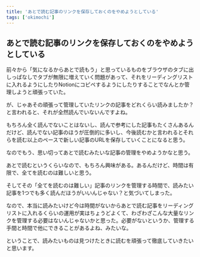 ```yaml
---
title: 'あとで読む記事のリンクを保存しておくのをやめようとしている'
tags: ['okimochi']
---
```


## あとで読む記事のリンクを保存しておくのをやめようとしている

前々から「気になるからあとで読もう」と思っているものをブラウザのタブに出しっぱなしでタブが無限に増えていく問題があって、それをリーディングリストに入れるようにしたりNotionにコピペするようにしたりすることでなんとか管理しようと頑張っていた。

が、じゃあその頑張って管理していたリンクの記事をどれくらい読みましたか？と言われると、それが全然読んでいないんですよね。

もちろん全く読んでないことはないし、読んで参考にした記事もたくさんあるんだけど、読んでない記事のほうが圧倒的に多いし、今後読むかと言われるとそれらを読む以上のペースで新しい記事のURLを保存していくことになると思う。

なのでもう、思い切ってあとで読むみたいな記事の管理をやめようかなと思う。

あとで読むというくらいなので、もちろん興味がある。あるんだけど、時間は有限で、全てを読むのは難しいと思う。

そしてその「全てを読むのは難しい」記事のリンクを管理する時間で、読みたい記事を1つでも多く読んだほうがいいんじゃない？と気づいてしまった。

なので、本当に読みたいけど今は時間がないからあとで読む記事をリーディングリストに入れるくらいの運用が実はちょうどよくて、わざわざこんな大量なリンクを管理する必要はないんじゃないかと思った。必要がないというか、管理する手間と時間で他にできることがあるよね、みたいな。

ということで、読みたいものは見つけたときに読むを頑張って徹底していきたいと思います。
